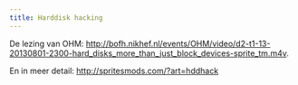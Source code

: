 ```yaml
---
title: Harddisk hacking
---
```


De lezing van OHM: http://bofh.nikhef.nl/events/OHM/video/d2-t1-13-20130801-2300-hard_disks_more_than_just_block_devices-sprite_tm.m4v.
              
En in meer detail: http://spritesmods.com/?art=hddhack
